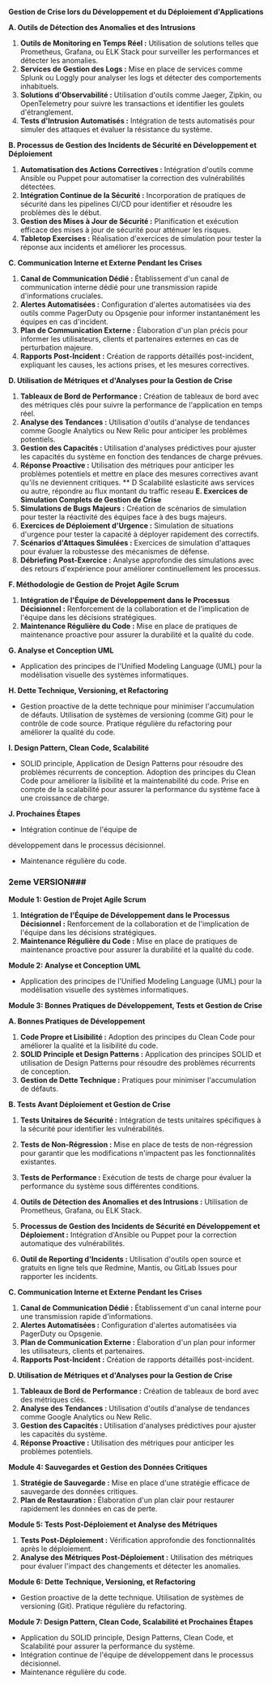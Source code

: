 **Gestion de Crise lors du Développement et du Déploiement d'Applications**

**A. Outils de Détection des Anomalies et des Intrusions**
   1. **Outils de Monitoring en Temps Réel :** Utilisation de solutions telles que Prometheus, Grafana, ou ELK Stack pour surveiller les performances et détecter les anomalies.
   2. **Services de Gestion des Logs :** Mise en place de services comme Splunk ou Loggly pour analyser les logs et détecter des comportements inhabituels.
   3. **Solutions d'Observabilité :** Utilisation d'outils comme Jaeger, Zipkin, ou OpenTelemetry pour suivre les transactions et identifier les goulets d'étranglement.
   4. **Tests d'Intrusion Automatisés :** Intégration de tests automatisés pour simuler des attaques et évaluer la résistance du système.

**B. Processus de Gestion des Incidents de Sécurité en Développement et Déploiement**
   1. **Automatisation des Actions Correctives :** Intégration d'outils comme Ansible ou Puppet pour automatiser la correction des vulnérabilités détectées.
   2. **Intégration Continue de la Sécurité :** Incorporation de pratiques de sécurité dans les pipelines CI/CD pour identifier et résoudre les problèmes dès le début.
   3. **Gestion des Mises à Jour de Sécurité :** Planification et exécution efficace des mises à jour de sécurité pour atténuer les risques.
   4. **Tabletop Exercises :** Réalisation d'exercices de simulation pour tester la réponse aux incidents et améliorer les processus.

**C. Communication Interne et Externe Pendant les Crises**
   1. **Canal de Communication Dédié :** Établissement d'un canal de communication interne dédié pour une transmission rapide d'informations cruciales.
   2. **Alertes Automatisées :** Configuration d'alertes automatisées via des outils comme PagerDuty ou Opsgenie pour informer instantanément les équipes en cas d'incident.
   3. **Plan de Communication Externe :** Élaboration d'un plan précis pour informer les utilisateurs, clients et partenaires externes en cas de perturbation majeure.
   4. **Rapports Post-Incident :** Création de rapports détaillés post-incident, expliquant les causes, les actions prises, et les mesures correctives.

**D. Utilisation de Métriques et d'Analyses pour la Gestion de Crise**
   1. **Tableaux de Bord de Performance :** Création de tableaux de bord avec des métriques clés pour suivre la performance de l'application en temps réel.
   2. **Analyse des Tendances :** Utilisation d'outils d'analyse de tendances comme Google Analytics ou New Relic pour anticiper les problèmes potentiels.
   3. **Gestion des Capacités :** Utilisation d'analyses prédictives pour ajuster les capacités du système en fonction des tendances de charge prévues.
   4. **Réponse Proactive :** Utilisation des métriques pour anticiper les problèmes potentiels et mettre en place des mesures correctives avant qu'ils ne deviennent critiques.
** D Scalabilité eslasticité aws services ou autre, répondre au flux montant du traffic reseau
**E. Exercices de Simulation Complets de Gestion de Crise**
   1. **Simulations de Bugs Majeurs :** Création de scénarios de simulation pour tester la réactivité des équipes face à des bugs majeurs.
   2. **Exercices de Déploiement d'Urgence :** Simulation de situations d'urgence pour tester la capacité à déployer rapidement des correctifs.
   3. **Scénarios d'Attaques Simulées :** Exercices de simulation d'attaques pour évaluer la robustesse des mécanismes de défense.
   4. **Débriefing Post-Exercice :** Analyse approfondie des simulations avec des retours d'expérience pour améliorer continuellement les processus.

**F. Méthodologie de Gestion de Projet Agile Scrum**
   1. **Intégration de l'Équipe de Développement dans le Processus Décisionnel :** Renforcement de la collaboration et de l'implication de l'équipe dans les décisions stratégiques.
   2. **Maintenance Régulière du Code :** Mise en place de pratiques de maintenance proactive pour assurer la durabilité et la qualité du code.

**G. Analyse et Conception UML**
   - Application des principes de l'Unified Modeling Language (UML) pour la modélisation visuelle des systèmes informatiques.

**H. Dette Technique, Versioning, et Refactoring**
   - Gestion proactive de la dette technique pour minimiser l'accumulation de défauts. Utilisation de systèmes de versioning (comme Git) pour le contrôle de code source. Pratique régulière du refactoring pour améliorer la qualité du code.

**I. Design Pattern, Clean Code, Scalabilité**
   - SOLID principle, Application de Design Patterns pour résoudre des problèmes récurrents de conception. Adoption des principes du Clean Code pour améliorer la lisibilité et la maintenabilité du code. Prise en compte de la scalabilité pour assurer la performance du système face à une croissance de charge.

**J. Prochaines Étapes**
   - Intégration continue de l'équipe de

 développement dans le processus décisionnel.
   - Maintenance régulière du code.

### 2eme VERSION###


**Module 1: Gestion de Projet Agile Scrum**

   1. **Intégration de l'Équipe de Développement dans le Processus Décisionnel :** Renforcement de la collaboration et de l'implication de l'équipe dans les décisions stratégiques.
   2. **Maintenance Régulière du Code :** Mise en place de pratiques de maintenance proactive pour assurer la durabilité et la qualité du code.

**Module 2: Analyse et Conception UML**

   - Application des principes de l'Unified Modeling Language (UML) pour la modélisation visuelle des systèmes informatiques.

**Module 3: Bonnes Pratiques de Développement, Tests et Gestion de Crise**

**A. Bonnes Pratiques de Développement**
   1. **Code Propre et Lisibilité :** Adoption des principes du Clean Code pour améliorer la qualité et la lisibilité du code.
   2. **SOLID Principle et Design Patterns :** Application des principes SOLID et utilisation de Design Patterns pour résoudre des problèmes récurrents de conception.
   3. **Gestion de Dette Technique :** Pratiques pour minimiser l'accumulation de défauts.

**B. Tests Avant Déploiement et Gestion de Crise**
   1. **Tests Unitaires de Sécurité :** Intégration de tests unitaires spécifiques à la sécurité pour identifier les vulnérabilités.
   2. **Tests de Non-Régression :** Mise en place de tests de non-régression pour garantir que les modifications n'impactent pas les fonctionnalités existantes.
   3. **Tests de Performance :** Exécution de tests de charge pour évaluer la performance du système sous différentes conditions.

   4. **Outils de Détection des Anomalies et des Intrusions :** Utilisation de Prometheus, Grafana, ou ELK Stack.
   5. **Processus de Gestion des Incidents de Sécurité en Développement et Déploiement :** Intégration d'Ansible ou Puppet pour la correction automatique des vulnérabilités.
   6. **Outil de Reporting d'Incidents :** Utilisation d'outils open source et gratuits en ligne tels que Redmine, Mantis, ou GitLab Issues pour rapporter les incidents.

**C. Communication Interne et Externe Pendant les Crises**
   1. **Canal de Communication Dédié :** Établissement d'un canal interne pour une transmission rapide d'informations.
   2. **Alertes Automatisées :** Configuration d'alertes automatisées via PagerDuty ou Opsgenie.
   3. **Plan de Communication Externe :** Élaboration d'un plan pour informer les utilisateurs, clients et partenaires.
   4. **Rapports Post-Incident :** Création de rapports détaillés post-incident.

**D. Utilisation de Métriques et d'Analyses pour la Gestion de Crise**
   1. **Tableaux de Bord de Performance :** Création de tableaux de bord avec des métriques clés.
   2. **Analyse des Tendances :** Utilisation d'outils d'analyse de tendances comme Google Analytics ou New Relic.
   3. **Gestion des Capacités :** Utilisation d'analyses prédictives pour ajuster les capacités du système.
   4. **Réponse Proactive :** Utilisation des métriques pour anticiper les problèmes potentiels.

**Module 4: Sauvegardes et Gestion des Données Critiques**
   1. **Stratégie de Sauvegarde :** Mise en place d'une stratégie efficace de sauvegarde des données critiques.
   2. **Plan de Restauration :** Élaboration d'un plan clair pour restaurer rapidement les données en cas de perte.

**Module 5: Tests Post-Déploiement et Analyse des Métriques**
   1. **Tests Post-Déploiement :** Vérification approfondie des fonctionnalités après le déploiement.
   2. **Analyse des Métriques Post-Déploiement :** Utilisation des métriques pour évaluer l'impact des changements et détecter les anomalies.

**Module 6: Dette Technique, Versioning, et Refactoring**
   - Gestion proactive de la dette technique. Utilisation de systèmes de versioning (Git). Pratique régulière du refactoring.

**Module 7: Design Pattern, Clean Code, Scalabilité et Prochaines Étapes**
   - Application du SOLID principle, Design Patterns, Clean Code, et Scalabilité pour assurer la performance du système.
   - Intégration continue de l'équipe de développement dans le processus décisionnel.
   - Maintenance régulière du code.

